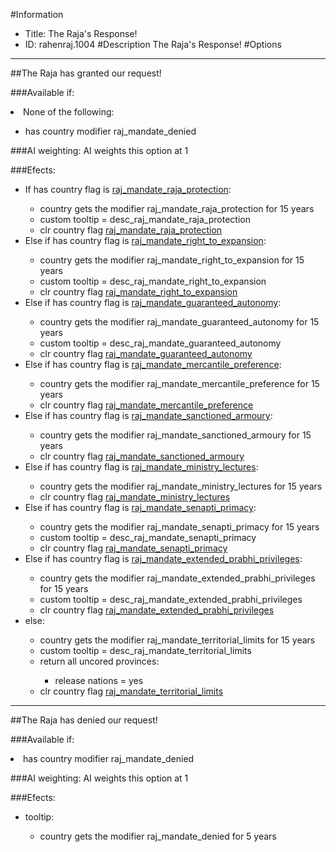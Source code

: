 #Information
 - Title: The Raja's Response!
 - ID: rahenraj.1004
#Description
The Raja's Response!
#Options

___
##The Raja has granted our request!

###Available if:
<li>None of the following:</li><ul><li>has country modifier raj_mandate_denied</li></ul>

###AI weighting:
AI weights this option at 1


###Efects:<ul><li>If has country flag is [raj_mandate_raja_protection](../flags/raj_mandate_raja_protection.md):</li><ul><li>country gets the modifier raj_mandate_raja_protection for 15 years</li><li>custom tooltip = desc_raj_mandate_raja_protection</li><li>clr country flag [raj_mandate_raja_protection](../flags/raj_mandate_raja_protection.md)</li></ul><li>Else if has country flag is [raj_mandate_right_to_expansion](../flags/raj_mandate_right_to_expansion.md):</li><ul><li>country gets the modifier raj_mandate_right_to_expansion for 15 years</li><li>custom tooltip = desc_raj_mandate_right_to_expansion</li><li>clr country flag [raj_mandate_right_to_expansion](../flags/raj_mandate_right_to_expansion.md)</li></ul><li>Else if has country flag is [raj_mandate_guaranteed_autonomy](../flags/raj_mandate_guaranteed_autonomy.md):</li><ul><li>country gets the modifier raj_mandate_guaranteed_autonomy for 15 years</li><li>custom tooltip = desc_raj_mandate_guaranteed_autonomy</li><li>clr country flag [raj_mandate_guaranteed_autonomy](../flags/raj_mandate_guaranteed_autonomy.md)</li></ul><li>Else if has country flag is [raj_mandate_mercantile_preference](../flags/raj_mandate_mercantile_preference.md):</li><ul><li>country gets the modifier raj_mandate_mercantile_preference for 15 years</li><li>clr country flag [raj_mandate_mercantile_preference](../flags/raj_mandate_mercantile_preference.md)</li></ul><li>Else if has country flag is [raj_mandate_sanctioned_armoury](../flags/raj_mandate_sanctioned_armoury.md):</li><ul><li>country gets the modifier raj_mandate_sanctioned_armoury for 15 years</li><li>clr country flag [raj_mandate_sanctioned_armoury](../flags/raj_mandate_sanctioned_armoury.md)</li></ul><li>Else if has country flag is [raj_mandate_ministry_lectures](../flags/raj_mandate_ministry_lectures.md):</li><ul><li>country gets the modifier raj_mandate_ministry_lectures for 15 years</li><li>clr country flag [raj_mandate_ministry_lectures](../flags/raj_mandate_ministry_lectures.md)</li></ul><li>Else if has country flag is [raj_mandate_senapti_primacy](../flags/raj_mandate_senapti_primacy.md):</li><ul><li>country gets the modifier raj_mandate_senapti_primacy for 15 years</li><li>custom tooltip = desc_raj_mandate_senapti_primacy</li><li>clr country flag [raj_mandate_senapti_primacy](../flags/raj_mandate_senapti_primacy.md)</li></ul><li>Else if has country flag is [raj_mandate_extended_prabhi_privileges](../flags/raj_mandate_extended_prabhi_privileges.md):</li><ul><li>country gets the modifier raj_mandate_extended_prabhi_privileges for 15 years</li><li>custom tooltip = desc_raj_mandate_extended_prabhi_privileges</li><li>clr country flag [raj_mandate_extended_prabhi_privileges](../flags/raj_mandate_extended_prabhi_privileges.md)</li></ul><li>else:</li><ul><li>country gets the modifier raj_mandate_territorial_limits for 15 years</li><li>custom tooltip = desc_raj_mandate_territorial_limits</li><li>return all uncored provinces:</li><ul><li>release nations = yes</li></ul><li>clr country flag [raj_mandate_territorial_limits](../flags/raj_mandate_territorial_limits.md)</li></ul></ul>

___
##The Raja has denied our request!

###Available if:
<li>has country modifier raj_mandate_denied</li>

###AI weighting:
AI weights this option at 1


###Efects:<ul><li>tooltip:</li><ul><li>country gets the modifier raj_mandate_denied for 5 years</li></ul></ul>
